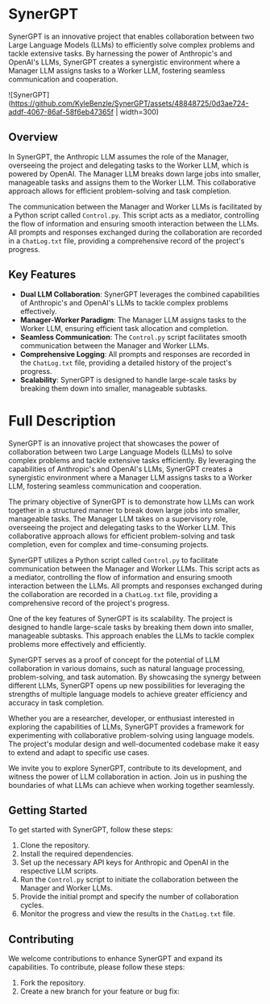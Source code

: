# SynerGPT

SynerGPT is an innovative project that enables collaboration between two Large Language Models (LLMs) to efficiently solve complex problems and tackle extensive tasks. By harnessing the power of Anthropic's and OpenAI's LLMs, SynerGPT creates a synergistic environment where a Manager LLM assigns tasks to a Worker LLM, fostering seamless communication and cooperation.

![SynerGPT](https://github.com/KyleBenzle/SynerGPT/assets/48848725/0d3ae724-addf-4067-86af-58f6eb47365f | width=300)



## Overview

In SynerGPT, the Anthropic LLM assumes the role of the Manager, overseeing the project and delegating tasks to the Worker LLM, which is powered by OpenAI. The Manager LLM breaks down large jobs into smaller, manageable tasks and assigns them to the Worker LLM. This collaborative approach allows for efficient problem-solving and task completion.

The communication between the Manager and Worker LLMs is facilitated by a Python script called `Control.py`. This script acts as a mediator, controlling the flow of information and ensuring smooth interaction between the LLMs. All prompts and responses exchanged during the collaboration are recorded in a `ChatLog.txt` file, providing a comprehensive record of the project's progress.

## Key Features

- **Dual LLM Collaboration**: SynerGPT leverages the combined capabilities of Anthropic's and OpenAI's LLMs to tackle complex problems effectively.
- **Manager-Worker Paradigm**: The Manager LLM assigns tasks to the Worker LLM, ensuring efficient task allocation and completion.
- **Seamless Communication**: The `Control.py` script facilitates smooth communication between the Manager and Worker LLMs.
- **Comprehensive Logging**: All prompts and responses are recorded in the `ChatLog.txt` file, providing a detailed history of the project's progress.
- **Scalability**: SynerGPT is designed to handle large-scale tasks by breaking them down into smaller, manageable subtasks.


# Full Description

SynerGPT is an innovative project that showcases the power of collaboration between two Large Language Models (LLMs) to solve complex problems and tackle extensive tasks efficiently. By leveraging the capabilities of Anthropic's and OpenAI's LLMs, SynerGPT creates a synergistic environment where a Manager LLM assigns tasks to a Worker LLM, fostering seamless communication and cooperation.

The primary objective of SynerGPT is to demonstrate how LLMs can work together in a structured manner to break down large jobs into smaller, manageable tasks. The Manager LLM takes on a supervisory role, overseeing the project and delegating tasks to the Worker LLM. This collaborative approach allows for efficient problem-solving and task completion, even for complex and time-consuming projects.

SynerGPT utilizes a Python script called `Control.py` to facilitate communication between the Manager and Worker LLMs. This script acts as a mediator, controlling the flow of information and ensuring smooth interaction between the LLMs. All prompts and responses exchanged during the collaboration are recorded in a `ChatLog.txt` file, providing a comprehensive record of the project's progress.

One of the key features of SynerGPT is its scalability. The project is designed to handle large-scale tasks by breaking them down into smaller, manageable subtasks. This approach enables the LLMs to tackle complex problems more effectively and efficiently.

SynerGPT serves as a proof of concept for the potential of LLM collaboration in various domains, such as natural language processing, problem-solving, and task automation. By showcasing the synergy between different LLMs, SynerGPT opens up new possibilities for leveraging the strengths of multiple language models to achieve greater efficiency and accuracy in task completion.

Whether you are a researcher, developer, or enthusiast interested in exploring the capabilities of LLMs, SynerGPT provides a framework for experimenting with collaborative problem-solving using language models. The project's modular design and well-documented codebase make it easy to extend and adapt to specific use cases.

We invite you to explore SynerGPT, contribute to its development, and witness the power of LLM collaboration in action. Join us in pushing the boundaries of what LLMs can achieve when working together seamlessly.

## Getting Started

To get started with SynerGPT, follow these steps:

1. Clone the repository.
2. Install the required dependencies.
3. Set up the necessary API keys for Anthropic and OpenAI in the respective LLM scripts.
4. Run the `Control.py` script to initiate the collaboration between the Manager and Worker LLMs.
5. Provide the initial prompt and specify the number of collaboration cycles.
6. Monitor the progress and view the results in the `ChatLog.txt` file.

## Contributing

We welcome contributions to enhance SynerGPT and expand its capabilities. To contribute, please follow these steps:

1. Fork the repository.
2. Create a new branch for your feature or bug fix:
